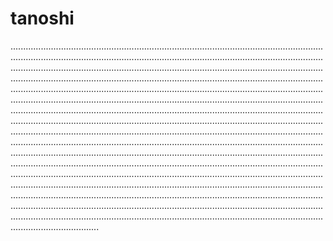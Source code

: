 # tanoshi

...............................................................................................................................................................................................................................................................................................................................................................................................................................................................................................................................................................................................................................................................................................................................................................................................................................................................................................................................................................................................................................................................................................................................................................................................................................................................................................................................................................................................................................................................................................................................................................................................................................................................................................................................................................................................................................................................................................................................................................................................................................................................................................................................................................................................................................